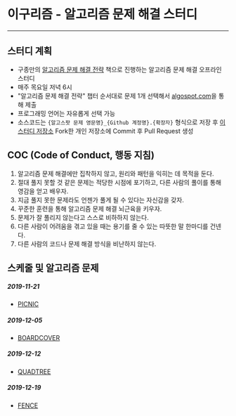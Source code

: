 # 이구리즘 - 알고리즘 문제 해결 스터디
----
## 스터디 계획
- 구종만의 [알고리즘 문제 해결 전략](https://book.algospot.com/) 책으로 진행하는 알고리즘 문제 해결 오프라인 스터디
- 매주 목요일 저녁 6시
- "알고리즘 문제 해결 전략" 챕터 순서대로 문제 1개 선택해서 [algospot.com](https://algospot.com/)을 통해 제출
- 프로그래밍 언어는 자유롭게 선택 가능
- 소스코드는 `{알고스팟 문제 영문명}_{Github 계정명}.{확장자}` 형식으로 저장 후 [이 스터디 저장소](https://github.com/29rithm/algospot) Fork한 개인 저장소에 Commit 후 Pull Request 생성

## COC (Code of Conduct, 행동 지침)
1. 알고리즘 문제 해결에만 집착하지 않고, 원리와 패턴을 익히는 데 목적을 둔다.
2. 절대 풀지 못할 것 같은 문제는 적당한 시점에 포기하고, 다른 사람의 풀이를 통해 영감을 얻고 배우자.
3. 지금 풀지 못한 문제라도 언젠가 풀게 될 수 있다는 자신감을 갖자.
4. 꾸준한 훈련을 통해 알고리즘 문제 해결 뇌근육을 키우자.
5. 문제가 잘 풀리지 않는다고 스스로 비하하지 않는다. 
6. 다른 사람이 어려움을 겪고 있을 때는 용기를 줄 수 있는 따뜻한 말 한마디를 건넨다.
7. 다른 사람의 코드나 문제 해결 방식을 비난하지 않는다.

## 스케줄 및 알고리즘 문제
##### 2019-11-21
- [PICNIC](https://algospot.com/judge/problem/read/PICNIC)
##### 2019-12-05
- [BOARDCOVER](https://algospot.com/judge/problem/read/BOARDCOVER)
##### 2019-12-12
- [QUADTREE](https://algospot.com/judge/problem/read/QUADTREE)
##### 2019-12-19
- [FENCE](https://algospot.com/judge/problem/read/FENCE)

